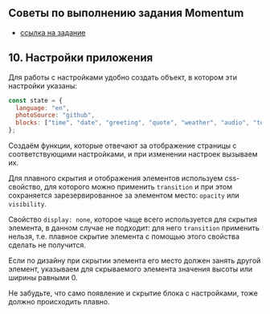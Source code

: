 ## Советы по выполнению задания Momentum

- [ссылка на задание](momentum-stage1.md)

## 10. Настройки приложения

Для работы с настройками удобно создать объект, в котором эти настройки указаны:

```js
const state = {
  language: "en",
  photoSource: "github",
  blocks: ["time", "date", "greeting", "quote", "weather", "audio", "todolist"],
};
```

Создаём функции, которые отвечают за отображение страницы с соответствующими настройками, и при изменении настроек вызываем их.

Для плавного скрытия и отображения элементов используем css-свойство, для которого можно применить `transition` и при этом сохраняется зарезервированное за элементом место: `opacity` или `visibility`.

Свойство `display: none`, которое чаще всего используется для скрытия элемента, в данном случае не подходит: для него `transition` применить нельзя, т.е. плавное скрытие элемента с помощью этого свойства сделать не получится.

Если по дизайну при скрытии элемента его место должен занять другой элемент, указываем для скрываемого элемента значения высоты или ширины равными 0.

Не забудьте, что само появление и скрытие блока с настройками, тоже должно происходить плавно.
